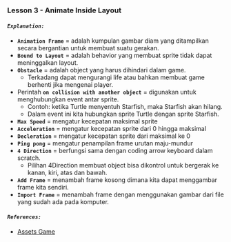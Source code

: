 ### Lesson 3 - Animate Inside Layout

#### *`Explanation:`*
- **`Animation Frame`** = adalah kumpulan gambar diam yang ditampilkan secara bergantian untuk membuat suatu gerakan.   
- **`Bound to Layout`** = adalah behavior yang membuat sprite tidak dapat meninggalkan layout.   
- **`Obstacle`** = adalah object yang harus dihindari dalam game.
  - Terkadang dapat mengurangi life atau bahkan membuat game berhenti jika mengenai player.  
- Perintah **`on collision with another object`** = digunakan untuk menghubungkan event antar sprite.
  - Contoh: ketika Turtle menyentuh Starfish, maka Starfish akan hilang.
  - Dalam event ini kita hubungkan sprite Turtle dengan sprite Starfish.  
- **`Max Speed`** = mengatur kecepatan maksimal sprite 
- **`Acceleration`** = mengatur kecepatan sprite dari 0 hingga maksimal
- **`Decleration`** = mengatur kecepatan sprite dari maksimal ke 0
- **`Ping pong`** = mengatur penampilan frame urutan maju-mundur 
- **`4 Direction`** = berfungsi sama dengan coding arrow keyboard dalam scratch.
  - Pilihan 4Direction membuat object bisa dikontrol untuk bergerak ke kanan, kiri, atas dan bawah. 
- **`Add Frame`** = menambah frame kosong dimana kita dapat menggambar frame kita sendiri. 
- **`Import Frame`** = menambah frame dengan menggunakan gambar dari file yang sudah ada pada komputer. 

#### *`References:`*
- [Assets Game](https://drive.google.com/drive/folders/1L9MrL6tO5zP8qW1aG7eS1JkHE6hG3q_d)
